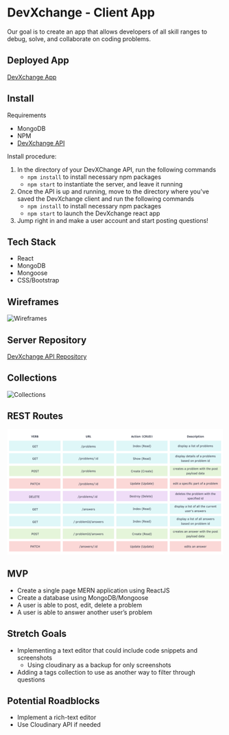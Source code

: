 # DevXchange - Client App
Our goal is to create an app that allows developers of all skill ranges to debug, solve, and collaborate on coding problems.

## Deployed App
[DevXchange App](https://devxchange.herokuapp.com/)

## Install
Requirements
* MongoDB
* NPM
* <a href="https://github.com/paulinal3/devXchange-api">DevXchange API </a>

Install procedure:
1. In the directory of your DevXChange API, run the following commands
    * ```npm install``` to install necessary npm packages
    * ```npm start``` to instantiate the server, and leave it running
2. Once the API is up and running, move to the directory where you've saved the DevXchange client and run the following commands
    * ```npm install``` to install necessary npm packages
    *  ```npm start``` to launch the DevXchange react app
3. Jump right in and make a user account and start posting questions!

## Tech Stack
* React
* MongoDB
* Mongoose
* CSS/Bootstrap

## Wireframes
![Wireframes](public/wireframes.png)

## Server Repository
[DevXchange API Repository](https://github.com/paulinal3/devXchange-api)

## Collections
![Collections](devXchange_collections.png)

## REST Routes
![RESTful Routes](devXchange_routes.png)

## MVP
* Create a single page MERN application using ReactJS
* Create a database using MongoDB/Mongoose
* A user is able to post, edit, delete a problem
* A user is able to answer another user’s problem

## Stretch Goals
* Implementing a text editor that could include code snippets and screenshots
    * Using cloudinary as a backup for only screenshots
* Adding a tags collection to use as another way to filter through questions

## Potential Roadblocks
* Implement a rich-text editor
* Use Cloudinary API if needed